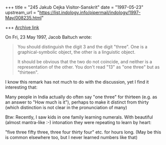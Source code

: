 +++
title = "245 Jakub Cejka Visitor-Sanskrit"
date = "1997-05-23"
upstream_url = "https://list.indology.info/pipermail/indology/1997-May/008235.html"

+++
[Archive link](https://list.indology.info/pipermail/indology/1997-May/008235.html)

On Fri, 23 May 1997, Jacob Baltuch wrote:

> 
> You should distinguish the digit 3 and the digit "three". One is a
> graphical-symbolic object, the other is a linguistic object.
> 
> It should be obvious that the two do not coincide, and neither is
> a representation of the other. You don't read "13" as "one three"
> but as "thirteen".
> 

I know this remark has not much to do with the discussion, yet I find it
interesting that:

Many people in India actually do often say "one three" for thirteen (e.g.
as an answer to "How much is it"), perhaps to make it distinct from thirty
(which distinction is not clear in the pronunciation of many)


Btw:
Recently, I saw kids in one family learning numerals. With beautiful
(almost mantra-like :-) intonation they were repeating to learn by heart:

"five three fifty three, three four thirty four" etc. for hours long.
(May be this is common elsewhere too, but I never learned numbers like
that)






